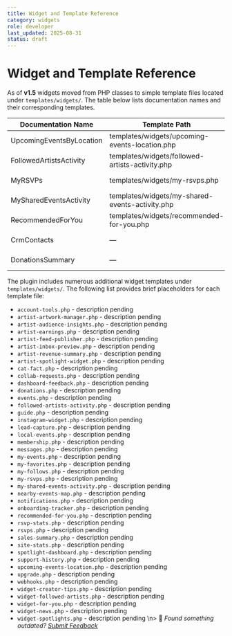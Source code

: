```yaml
---
title: Widget and Template Reference
category: widgets
role: developer
last_updated: 2025-08-31
status: draft
---
```


# Widget and Template Reference

As of **v1.5** widgets moved from PHP classes to simple template files located under `templates/widgets/`. The table below lists documentation names and their corresponding templates.

| Documentation Name | Template Path | Status | Notes |
|--------------------|--------------|--------|-------|
| UpcomingEventsByLocation | templates/widgets/upcoming-events-location.php | ✅ Implemented | Template-based |
| FollowedArtistsActivity | templates/widgets/followed-artists-activity.php | ✅ Implemented | Template-based |
| MyRSVPs | templates/widgets/my-rsvps.php | ✅ Implemented | Template-based |
| MySharedEventsActivity | templates/widgets/my-shared-events-activity.php | ✅ Implemented | Template-based |
| RecommendedForYou | templates/widgets/recommended-for-you.php | ✅ Implemented | Template-based |
| CrmContacts | — | ❌ Not implemented | Deprecated reference |
| DonationsSummary | — | ❌ Not implemented | Deprecated reference |

The plugin includes numerous additional widget templates under `templates/widgets/`. The following list provides brief placeholders for each template file:

- `account-tools.php` - description pending
- `artist-artwork-manager.php` - description pending
- `artist-audience-insights.php` - description pending
- `artist-earnings.php` - description pending
- `artist-feed-publisher.php` - description pending
- `artist-inbox-preview.php` - description pending
- `artist-revenue-summary.php` - description pending
- `artist-spotlight-widget.php` - description pending
- `cat-fact.php` - description pending
- `collab-requests.php` - description pending
- `dashboard-feedback.php` - description pending
- `donations.php` - description pending
- `events.php` - description pending
- `followed-artists-activity.php` - description pending
- `guide.php` - description pending
- `instagram-widget.php` - description pending
- `lead-capture.php` - description pending
- `local-events.php` - description pending
- `membership.php` - description pending
- `messages.php` - description pending
- `my-events.php` - description pending
- `my-favorites.php` - description pending
- `my-follows.php` - description pending
- `my-rsvps.php` - description pending
- `my-shared-events-activity.php` - description pending
- `nearby-events-map.php` - description pending
- `notifications.php` - description pending
- `onboarding-tracker.php` - description pending
- `recommended-for-you.php` - description pending
- `rsvp-stats.php` - description pending
- `rsvps.php` - description pending
- `sales-summary.php` - description pending
- `site-stats.php` - description pending
- `spotlight-dashboard.php` - description pending
- `support-history.php` - description pending
- `upcoming-events-location.php` - description pending
- `upgrade.php` - description pending
- `webhooks.php` - description pending
- `widget-creator-tips.php` - description pending
- `widget-followed-artists.php` - description pending
- `widget-for-you.php` - description pending
- `widget-news.php` - description pending
- `widget-spotlights.php` - description pending
\n> 💬 *Found something outdated? [Submit Feedback](../feedback.md)*
